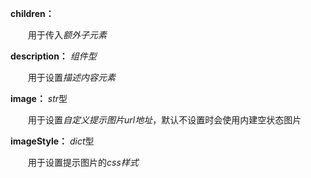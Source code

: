 **children：**

　　用于传入*额外子元素*

**description：** *组件型*

　　用于设置*描述内容元素*

**image：** *str*型

　　用于设置*自定义提示图片url地址*，默认不设置时会使用内建空状态图片

**imageStyle：** *dict*型

　　用于设置提示图片的*css样式*